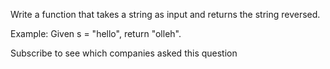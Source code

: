 Write a function that takes a string as input and returns the string reversed.

Example:
Given s = "hello", return "olleh".

Subscribe to see which companies asked this question